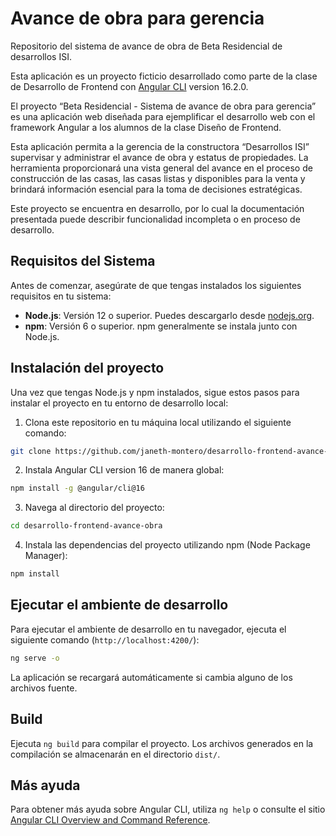 # Avance de obra para gerencia

Repositorio del sistema de avance de obra de Beta Residencial de desarrollos ISI.

Esta aplicación es un proyecto ficticio desarrollado como parte de la clase de Desarrollo de Frontend con [Angular CLI](https://github.com/angular/angular-cli) version 16.2.0.

El proyecto “Beta Residencial - Sistema de avance de obra para gerencia” es una aplicación web diseñada para ejemplificar el desarrollo web con el framework Angular a los alumnos de la clase Diseño de Frontend.

Esta aplicación permita a la gerencia de la constructora “Desarrollos ISI” supervisar  y  administrar el  avance  de  obra  y  estatus  de propiedades. La herramienta proporcionará una vista general del avance en el proceso de construcción de las casas, las casas listas y disponibles para la venta y brindará información esencial para la toma de decisiones estratégicas.

Este proyecto se encuentra en desarrollo, por lo cual la documentación presentada puede describir funcionalidad incompleta o en proceso de desarrollo.

## Requisitos del Sistema

Antes de comenzar, asegúrate de que tengas instalados los siguientes requisitos en tu sistema:

- **Node.js**: Versión 12 o superior. Puedes descargarlo desde [nodejs.org](https://nodejs.org/).
- **npm**: Versión 6 o superior. npm generalmente se instala junto con Node.js.

## Instalación del proyecto
Una vez que tengas Node.js y npm instalados, sigue estos pasos para instalar el proyecto en tu entorno de desarrollo local:

1. Clona este repositorio en tu máquina local utilizando el siguiente comando:

```bash
git clone https://github.com/janeth-montero/desarrollo-frontend-avance-obra.git
```

2. Instala Angular CLI version 16 de manera global:

```bash
npm install -g @angular/cli@16
```

3. Navega al directorio del proyecto:

```bash
cd desarrollo-frontend-avance-obra
```

4. Instala las dependencias del proyecto utilizando npm (Node Package Manager):

```bash
npm install
```

## Ejecutar el ambiente de desarrollo

Para ejecutar el ambiente de desarrollo en tu navegador, ejecuta el siguiente comando (`http://localhost:4200/`):

```bash
ng serve -o
```

La aplicación se recargará automáticamente si cambia alguno de los archivos fuente.


## Build

Ejecuta `ng build` para compilar el proyecto. Los archivos generados en la compilación se almacenarán en el directorio `dist/`.

## Más ayuda

Para obtener más ayuda sobre Angular CLI, utiliza `ng help` o consulte el sitio [Angular CLI Overview and Command Reference](https://angular.io/cli).
